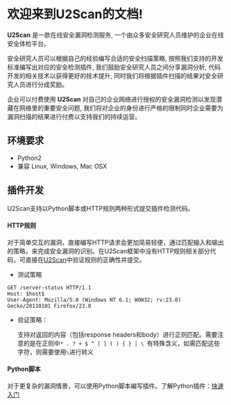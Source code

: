 # 欢迎来到U2Scan的文档!

**U2Scan** 是一款在线安全漏洞检测服务, 一个由众多安全研究人员维护的企业在线安全体检平台。

安全研究人员可以根据自己的经验编写合适的安全扫描策略, 按照我们支持的开发标准编写出对应的安全检测插件, 我们鼓励安全研究人员之间分享漏洞分析, 代码开发的相关技术以获得更好的技术提升, 同时我们将根据插件扫描的结果对安全研究人员进行分成奖励。

企业可以付费使用 **U2Scan** 对自己的企业网络进行授权的安全漏洞检测以发现潜藏在网络里的重要安全问题, 我们将对企业的身份进行严格的限制同时企业需要为漏洞扫描的结果进行付费以支持我们的持续运营。


## 环境要求

- Python2
- 兼容 Linux, Windows, Mac OSX

## 插件开发

U2Scan支持以Python脚本或HTTP规则两种形式提交插件检测代码。

#### HTTP规则
对于简单交互的漏洞，直接编写HTTP请求会更加简易轻便，通过匹配输入和输出的策略，来完成安全漏洞的识别。在U2Scan框架中没有HTTP规则相关部分代码，可直接在[U2Scan](https://u2.secnium.cn/#/plugins)中验证规则的正确性并提交。

- 测试策略

```
GET /server-status HTTP/1.1
Host: $host$
User-Agent: Mozilla/5.0 (Windows NT 6.1; WOW32; rv:23.0) Gecko/20110101 Firefox/23.0
```

- 验证策略：

  支持对返回的内容（包括response headers和body）进行正则匹配。需要注意的是在正则中`* . ? + $ ^ [ ] ( ) { } | \ `有特殊含义，如需匹配这些字符，则需要使用`\`进行转义

#### Python脚本

对于更复杂的漏洞情景，可以使用Python脚本编写插件。了解Python插件：[快速入门](poc/tutorial.md)
